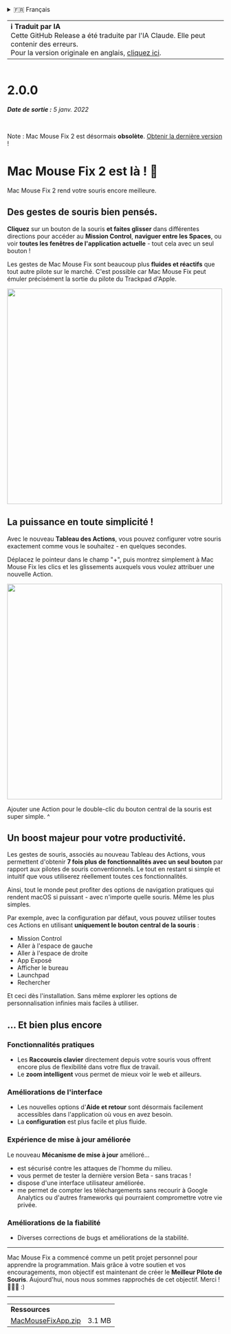 <details>
<summary>🇫🇷 Français</summary>

[🇬🇧 English (GitHub Release)](https://github.com/noah-nuebling/mac-mouse-fix/releases/tag/2.0.0)\
[🇦🇩 Català](https://redirect.macmousefix.com/?target=mmf-release&tag=2.0.0&locale=ca)\
[🇩🇪 Deutsch](https://redirect.macmousefix.com/?target=mmf-release&tag=2.0.0&locale=de)\
[🇪🇸 Español](https://redirect.macmousefix.com/?target=mmf-release&tag=2.0.0&locale=es)\
**🇫🇷 Français**\
[🇮🇩 Indonesia](https://redirect.macmousefix.com/?target=mmf-release&tag=2.0.0&locale=id)\
[🇮🇹 Italiano](https://redirect.macmousefix.com/?target=mmf-release&tag=2.0.0&locale=it)\
[🇭🇺 Magyar](https://redirect.macmousefix.com/?target=mmf-release&tag=2.0.0&locale=hu)\
[🇳🇱 Nederlands](https://redirect.macmousefix.com/?target=mmf-release&tag=2.0.0&locale=nl)\
[🇵🇱 Polski](https://redirect.macmousefix.com/?target=mmf-release&tag=2.0.0&locale=pl)\
[🇧🇷 Português (Brasil)](https://redirect.macmousefix.com/?target=mmf-release&tag=2.0.0&locale=pt-BR)\
[🇵🇹 Português (Portugal)](https://redirect.macmousefix.com/?target=mmf-release&tag=2.0.0&locale=pt-PT)\
[🇷🇴 Română](https://redirect.macmousefix.com/?target=mmf-release&tag=2.0.0&locale=ro)\
[🇸🇪 Svenska](https://redirect.macmousefix.com/?target=mmf-release&tag=2.0.0&locale=sv)\
[🇻🇳 Tiếng Việt](https://redirect.macmousefix.com/?target=mmf-release&tag=2.0.0&locale=vi)\
[🇹🇷 Türkçe](https://redirect.macmousefix.com/?target=mmf-release&tag=2.0.0&locale=tr)\
[🇨🇿 Čeština](https://redirect.macmousefix.com/?target=mmf-release&tag=2.0.0&locale=cs)\
[🇬🇷 Ελληνικά](https://redirect.macmousefix.com/?target=mmf-release&tag=2.0.0&locale=el)\
[🇷🇺 Русский](https://redirect.macmousefix.com/?target=mmf-release&tag=2.0.0&locale=ru)\
[🇺🇦 Українська](https://redirect.macmousefix.com/?target=mmf-release&tag=2.0.0&locale=uk)\
[🇮🇱 עברית](https://redirect.macmousefix.com/?target=mmf-release&tag=2.0.0&locale=he)\
[🇸🇦 العربية](https://redirect.macmousefix.com/?target=mmf-release&tag=2.0.0&locale=ar)\
[🇮🇳 हिन्दी](https://redirect.macmousefix.com/?target=mmf-release&tag=2.0.0&locale=hi)\
[🇹🇭 ไทย](https://redirect.macmousefix.com/?target=mmf-release&tag=2.0.0&locale=th)\
[🇨🇳 中文 (简体)](https://redirect.macmousefix.com/?target=mmf-release&tag=2.0.0&locale=zh-Hans)\
[🇨🇳 中文 (繁體)](https://redirect.macmousefix.com/?target=mmf-release&tag=2.0.0&locale=zh-Hant)\
[🇭🇰 中文（香港)](https://redirect.macmousefix.com/?target=mmf-release&tag=2.0.0&locale=zh-HK)\
[🇯🇵 日本語](https://redirect.macmousefix.com/?target=mmf-release&tag=2.0.0&locale=ja)\
[🇰🇷 한국어](https://redirect.macmousefix.com/?target=mmf-release&tag=2.0.0&locale=ko)\
[Help translate Mac Mouse Fix to different languages!](https://github.com/noah-nuebling/mac-mouse-fix/discussions/731)
</details>
<table align=><td>
<b>ℹ️ Traduit par IA</b><br>
Cette GitHub Release a été traduite par l'IA Claude. Elle peut contenir des erreurs.<br>
Pour la version originale en anglais, <a href="https://github.com/noah-nuebling/mac-mouse-fix/releases/tag/2.0.0">cliquez ici</a>.
</td></table>

<table></table>

# 2.0.0
***Date de sortie :** 5 janv. 2022*

<br>

Note : Mac Mouse Fix 2 est désormais **obsolète**. [Obtenir la dernière version](https://redirect.macmousefix.com/?target=mmf-releases-overview&locale=fr) !

# Mac Mouse Fix 2 est là ! 🎉

Mac Mouse Fix 2 rend votre souris encore meilleure.

## Des gestes de souris bien pensés.

**Cliquez** sur un bouton de la souris **et faites glisser** dans différentes directions pour accéder au **Mission Control**, **naviguer entre les Spaces**, ou voir **toutes les fenêtres de l'application actuelle** - tout cela avec un seul bouton !

Les gestes de Mac Mouse Fix sont beaucoup plus **fluides et réactifs** que tout autre pilote sur le marché.
C'est possible car Mac Mouse Fix peut émuler précisément la sortie du pilote du Trackpad d'Apple.

<img width=500px src="https://user-images.githubusercontent.com/40808343/149643011-cc3311f1-af5c-453a-8206-2c6496d73d61.gif">

## La puissance en toute simplicité !

Avec le nouveau **Tableau des Actions**, vous pouvez configurer votre souris exactement comme vous le souhaitez - en quelques secondes.

Déplacez le pointeur dans le champ "+", puis montrez simplement à Mac Mouse Fix les clics et les glissements auxquels vous voulez attribuer une nouvelle Action.

<img width=500px src="https://user-images.githubusercontent.com/40808343/149642392-d0e25cf9-b49b-4398-b2e9-af2e810c8594.gif">

Ajouter une Action pour le double-clic du bouton central de la souris est super simple. ^

## Un boost majeur pour votre productivité.

Les gestes de souris, associés au nouveau Tableau des Actions, vous permettent d'obtenir **7 fois plus de fonctionnalités avec un seul bouton** par rapport aux pilotes de souris conventionnels. Le tout en restant si simple et intuitif que vous utiliserez réellement toutes ces fonctionnalités.

Ainsi, tout le monde peut profiter des options de navigation pratiques qui rendent macOS si puissant - avec n'importe quelle souris. Même les plus simples.

Par exemple, avec la configuration par défaut, vous pouvez utiliser toutes ces Actions en utilisant **uniquement le bouton central de la souris** :

- Mission Control
- Aller à l'espace de gauche
- Aller à l'espace de droite
- App Exposé
- Afficher le bureau
- Launchpad
- Rechercher

Et ceci dès l'installation. Sans même explorer les options de personnalisation infinies mais faciles à utiliser.

## ... Et bien plus encore

### Fonctionnalités pratiques

- Les **Raccourcis clavier** directement depuis votre souris vous offrent encore plus de flexibilité dans votre flux de travail.
- Le **zoom intelligent** vous permet de mieux voir le web et ailleurs.

### Améliorations de l'interface

- Les nouvelles options d'**Aide et retour** sont désormais facilement accessibles dans l'application où vous en avez besoin.
- La **configuration** est plus facile et plus fluide.

### Expérience de mise à jour améliorée

Le nouveau **Mécanisme de mise à jour** amélioré...

- est sécurisé contre les attaques de l'homme du milieu.
- vous permet de tester la dernière version Beta - sans tracas !
- dispose d'une interface utilisateur améliorée.
- me permet de compter les téléchargements sans recourir à Google Analytics ou d'autres frameworks qui pourraient compromettre votre vie privée.

### Améliorations de la fiabilité

- Diverses corrections de bugs et améliorations de la stabilité.

---

Mac Mouse Fix a commencé comme un petit projet personnel pour apprendre la programmation. Mais grâce à votre soutien et vos encouragements, mon objectif est maintenant de créer le **Meilleur Pilote de Souris**. Aujourd'hui, nous nous sommes rapprochés de cet objectif. Merci ! 🚀🚀🚀 :)

---

<table align="start">
<tr>
    <td colspan=2>
        <b>Ressources</b>
    </td>
</tr>
<tr>
    <td><a href="https://github.com/noah-nuebling/mac-mouse-fix/releases/download/2.0.0/MacMouseFixApp.zip">MacMouseFixApp.zip</a></td>
    <td>3.1 MB</td>
</tr>
</table>